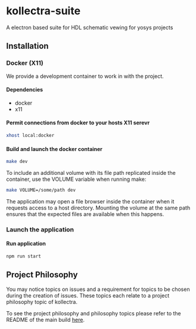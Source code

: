# kollectra-suite

A electron based suite for HDL schematic vewing for yosys projects

## Installation
### Docker (X11)
We provide a development container to work in with the project.
#### Dependencies
- docker
- x11

#### Permit connections from docker to your hosts X11 serevr
```bash
xhost local:docker
```

#### Build and launch the docker container
```bash
make dev
```

To include an additional volume with its file path replicated inside the container, use the VOLUME variable when running make:

```bash
make VOLUME=/some/path dev
```

The application may open a file browser inside the container when it requests
access to a host directory. Mounting the volume at the same path ensures that
the expected files are available when this happens.

### Launch the application

#### Run application
```bash
npm run start
```

## Project Philosophy
You may notice topics on issues and a requirement for topics to be chosen during the
creation of issues. These topics each relate to a project philosophy topic of kollectra.

To see the project philosophy and philosophy topics please refer to the README of the main build [here](https://codeberg.org/ofthemasses/kollectra/src/branch/master/README.md).
